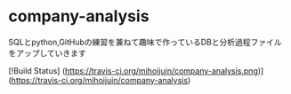 ﻿# company-analysis
SQLとpython,GitHubの練習を兼ねて趣味で作っているDBと分析過程ファイルをアップしていきます

[!Build Status] (https://travis-ci.org/mihoijuin/company-analysis.png)](https://travis-ci.org/mihoijuin/company-analysis)